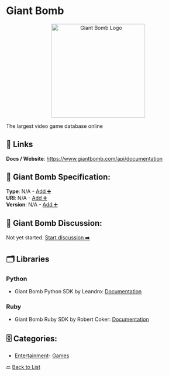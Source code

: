 # Giant Bomb
<p align="center">
    <img width="256" src="https://raw.githubusercontent.com/apis-list/apis-list/main/apis/giant-bomb/logo_256x256.png" alt="Giant Bomb Logo"/>
</p>
The largest video game database online

##  🔗 Links
**Docs / Website**: https://www.giantbomb.com/api/documentation

## 🧬 Giant Bomb Specification:
**Type**: N/A - [Add ➕](https://github.com/apis-list/apis-list/edit/main/apis.yaml#L7870)  
**URI**: N/A - [Add ➕](https://github.com/apis-list/apis-list/edit/main/apis.yaml#L7870)  
**Version**: N/A - [Add ➕](https://github.com/apis-list/apis-list/edit/main/apis.yaml#L7870)

## 💬 Giant Bomb Discussion:
Not yet started. [Start discussion ➡️](https://github.com/apis-list/apis-list/discussions/new)

## 🗂️ Libraries
### Python
- Giant Bomb Python SDK by Leandro: [Documentation](https://github.com/xupisco/GiantBomb)
### Ruby
- Giant Bomb Ruby SDK by Robert Coker: [Documentation](https://github.com/intelekshual/giantbomb)


## 🗄️ Categories:
- [Entertainment](https://github.com/apis-list/apis-list#entertainment-)- [Games](https://github.com/apis-list/apis-list#games-)

🔙  [Back to List](https://github.com/apis-list/apis-list)
